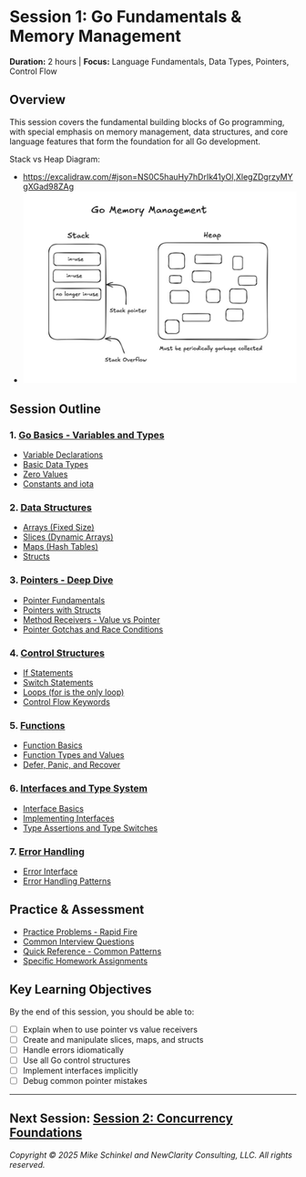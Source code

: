 # Session 1: Go Fundamentals & Memory Management

**Duration:** 2 hours | **Focus:** Language Fundamentals, Data Types, Pointers, Control Flow

## Overview

This session covers the fundamental building blocks of Go programming, with special emphasis on memory management, data structures, and core language features that form the foundation for all Go development.

Stack vs Heap Diagram: 
- https://excalidraw.com/#json=NS0C5hauHy7hDrIk41yOl,XlegZDgrzyMYgXGad98ZAg
- ![Stack vs. Heap](../images/stack-vs-heap.png)

## Session Outline

### 1. [Go Basics - Variables and Types](./01-go-basics-variables-and-types/)
- [Variable Declarations](./01-go-basics-variables-and-types/01-variable-declarations.md)
- [Basic Data Types](./01-go-basics-variables-and-types/02-basic-data-types.md)
- [Zero Values](./01-go-basics-variables-and-types/03-zero-values.md)
- [Constants and iota](./01-go-basics-variables-and-types/04-constants-and-iota.md)

### 2. [Data Structures](./02-data-structures/)
- [Arrays (Fixed Size)](./02-data-structures/01-arrays-fixed-size.md)
- [Slices (Dynamic Arrays)](./02-data-structures/02-slices-dynamic-arrays.md)
- [Maps (Hash Tables)](./02-data-structures/03-maps-hash-tables.md)
- [Structs](./02-data-structures/04-structs.md)

### 3. [Pointers - Deep Dive](./03-pointers-deep-dive/)
- [Pointer Fundamentals](./03-pointers-deep-dive/01-pointer-fundamentals.md)
- [Pointers with Structs](./03-pointers-deep-dive/02-pointers-with-structs.md)
- [Method Receivers - Value vs Pointer](./03-pointers-deep-dive/03-method-receivers-value-vs-pointer.md)
- [Pointer Gotchas and Race Conditions](./03-pointers-deep-dive/04-pointer-gotchas-and-race-conditions.md)

### 4. [Control Structures](./04-control-structures/)
- [If Statements](./04-control-structures/01-if-statements.md)
- [Switch Statements](./04-control-structures/02-switch-statements.md)
- [Loops (for is the only loop)](./04-control-structures/03-loops-for-is-the-only-loop.md)
- [Control Flow Keywords](./04-control-structures/04-control-flow-keywords.md)

### 5. [Functions](./05-functions/)
- [Function Basics](./05-functions/01-function-basics.md)
- [Function Types and Values](./05-functions/02-function-types-and-values.md)
- [Defer, Panic, and Recover](./05-functions/03-defer-panic-and-recover.md)

### 6. [Interfaces and Type System](./06-interfaces-and-type-system/)
- [Interface Basics](./06-interfaces-and-type-system/01-interface-basics.md)
- [Implementing Interfaces](./06-interfaces-and-type-system/02-implementing-interfaces.md)
- [Type Assertions and Type Switches](./06-interfaces-and-type-system/03-type-assertions-and-type-switches.md)

### 7. [Error Handling](./07-error-handling/)
- [Error Interface](./07-error-handling/01-error-interface.md)
- [Error Handling Patterns](./07-error-handling/02-error-handling-patterns.md)

## Practice & Assessment

- [Practice Problems - Rapid Fire](./08-practice-problems-rapid-fire.md)
- [Common Interview Questions](./09-common-interview-questions.md)
- [Quick Reference - Common Patterns](./10-quick-reference-common-patterns.md)
- [Specific Homework Assignments](./11-specific-homework-assignments.md)

## Key Learning Objectives

By the end of this session, you should be able to:

- [ ] Explain when to use pointer vs value receivers
- [ ] Create and manipulate slices, maps, and structs
- [ ] Handle errors idiomatically
- [ ] Use all Go control structures
- [ ] Implement interfaces implicitly
- [ ] Debug common pointer mistakes

---

**Next Session:** [Session 2: Concurrency Foundations](../session2/session2.md)
---
*Copyright © 2025 Mike Schinkel and NewClarity Consulting, LLC. All rights reserved.*
